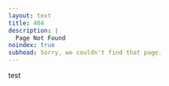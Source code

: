 ```yaml
---
layout: text
title: 404
description: |
  Page Not Found
noindex: true
subhead: Sorry, we couldn't find that page.
---
```

test
